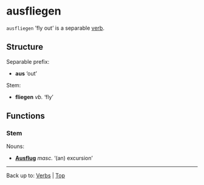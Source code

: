 # ausfliegen

`ausfliegen` ’fly out’ is a separable [verb](../../index.md).

## Structure

Separable prefix:
- **aus** ‘out’

Stem:
- **fliegen** *vb.* ‘fly’

## Functions

### Stem

Nouns:
- **[Ausflug](../../../nouns/a/au/Ausflug.md)** *masc.* ‘(an) excursion’



----

Back up to: [Verbs](../../index.md) | [Top](../../../index.md)
